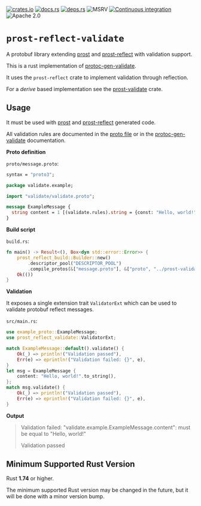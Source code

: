 [![crates.io](https://img.shields.io/crates/v/prost-reflect-validate.svg)](https://crates.io/crates/prost-reflect-validate/)
[![docs.rs](https://docs.rs/prost-reflect-validate/badge.svg)](https://docs.rs/prost-reflect-validate/)
[![deps.rs](https://deps.rs/crate/prost-reflect-validate/0.2.6/status.svg)](https://deps.rs/crate/prost-reflect-validate)
![MSRV](https://img.shields.io/badge/rustc-1.74+-blue.svg)
[![Continuous integration](https://github.com/linka-cloud/prost-validate/actions/workflows/ci_reflect.yml/badge.svg)](https://github.com/linka-cloud/prost-validate/actions/workflows/ci_reflect.yml)
![Apache 2.0](https://img.shields.io/badge/license-Apache2.0-blue.svg)

# `prost-reflect-validate`

A protobuf library extending [prost](https://github.com/tokio-rs/prost)
and [prost-reflect](https://github.com/andrewhickman/prost-reflect) with validation support.

This is a rust implementation of [protoc-gen-validate](https://github.com/bufbuild/protoc-gen-validate).

It uses the `prost-reflect` crate to implement validation through reflection.

For a *derive* based implementation see the [prost-validate](../prost-validate/README.md) crate.

## Usage

It must be used with [prost](https://github.com/tokio-rs/prost) 
and [prost-reflect](https://github.com/andrewhickman/prost-reflect) generated code.

All validation rules are documented in the [proto file](../prost-validate-types/proto/validate/validate.proto) 
or in the [protoc-gen-validate](https://github.com/bufbuild/protoc-gen-validate/blob/v1.1.0/README.md#constraint-rules) documentation.

**Proto definition**

`proto/message.proto`:

```protobuf
syntax = "proto3";

package validate.example;

import "validate/validate.proto";

message ExampleMessage {
  string content = 1 [(validate.rules).string = {const: "Hello, world!"}];
}
```

**Build script**

`build.rs`:

```rust no_run
fn main() -> Result<(), Box<dyn std::error::Error>> {
    prost_reflect_build::Builder::new()
        .descriptor_pool("DESCRIPTOR_POOL")
        .compile_protos(&["message.proto"], &["proto", "../prost-validate-types/proto"])?;
    Ok(())
}
```

**Validation**

It exposes a single extension trait `ValidatorExt` which can be used to validate protobuf reflect messages.

`src/main.rs`:

```rust
use example_proto::ExampleMessage;
use prost_reflect_validate::ValidatorExt;

match ExampleMessage::default().validate() {
    Ok(_) => println!("Validation passed"),
    Err(e) => eprintln!("Validation failed: {}", e),
}
let msg = ExampleMessage {
    content: "Hello, world!".to_string(),
};
match msg.validate() {
    Ok(_) => println!("Validation passed"),
    Err(e) => eprintln!("Validation failed: {}", e),
}
```

**Output**

> Validation failed: "validate.example.ExampleMessage.content": must be equal to "Hello, world!"
>
> Validation passed


## Minimum Supported Rust Version

Rust **1.74** or higher.

The minimum supported Rust version may be changed in the future, but it will be
done with a minor version bump.
